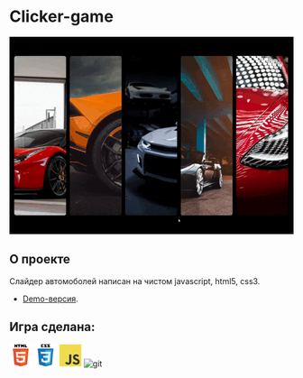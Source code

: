 # Clicker-game

<p align="center"><img src="https://github.com/AndreyKhailov/slider__js__car/blob/master/cars%20slider.gif" max-width="800" alt="gif"></p>

## О проекте

  Слайдер автомоболей написан на чистом javascript, html5, css3. 

- [Demo-версия](https://andreykhailov.github.io/slider__js__car/).

## Игра сделана:

<p align="left"> 
  <img src="https://raw.githubusercontent.com/devicons/devicon/master/icons/html5/html5-original-wordmark.svg" alt="html5" width="40" height="40"/>
  <img src="https://raw.githubusercontent.com/devicons/devicon/master/icons/css3/css3-original-wordmark.svg" alt="css3" width="40" height="40"/>
  <img src="https://raw.githubusercontent.com/devicons/devicon/master/icons/javascript/javascript-original.svg" alt="javascript" width="40" height="40"/>
  <img src="https://www.vectorlogo.zone/logos/git-scm/git-scm-icon.svg" alt="git" width="40" height="40"/>
</p>
